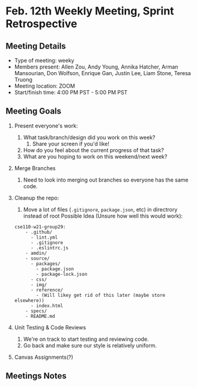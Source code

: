 # Feb. 12th Weekly Meeting, Sprint Retrospective

## Meeting Details

- Type of meeting: weeky
- Members present: Allen Zou, Andy Young, Annika Hatcher, Arman Mansourian, Don Wolfson, Enrique Gan, Justin Lee, Liam Stone, Teresa Truong
- Meeting location: ZOOM
- Start/finish time: 4:00 PM PST - 5:00 PM PST

## Meeting Goals

1. Present everyone's work:
   1. What task/branch/design did you work on this week?
      1. Share your screen if you'd like!
   2. How do you feel about the current progress of that task?
   3. What are you hoping to work on this weekend/next week?
2. Merge Branches
   1. Need to look into merging out branches so everyone has the same code.
3. Cleanup the repo:
   1. Move a lot of files (`.gitignore`, `package.json`, etc) in directrory instead of root Possible Idea (Unsure how well this would work):

    ~~~text
    cse110-w21-group29:
        - .github/ 
          - lint.yml
          - .gitignore
          - .eslintrc.js
        - amdin/
        - source/
          - packages/
            - package.json
            - package-lock.json
          - css/
          - img/
          - reference/ 
            - (Will likey get rid of this later (maybe store elsewhere))
          - index.html
        - specs/
        - README.md
    ~~~

4. Unit Testing & Code Reviews
   1. We're on track to start testing and reviewing code.
   2. Go back and make sure our style is relatively uniform.
5. Canvas Assignments(?)

## Meetings Notes